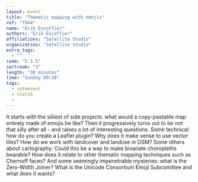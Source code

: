 ```yaml
---
layout: event
title: "Thematic mapping with emojis"
ref: "T044"
name: "Erik Escoffier"
authors: "Erik Escoffier"
affiliations: "Satellite Studio"
organization: "Satellite Studio"
extra_tags:
  - ""
room: "S.1.5"
sortroom: "3"
length: "30 minutes"
time: "Sunday 09:30"
tags:
  - sotmevent
  - slot16
  - 
---
```

It starts with the silliest of side projects: what would a copy-pastable map entirely made of emojis be like? Then it progressively turns out to be not that silly after all - and raises a lot of interesting questions. Some technical: how do you create a Leaflet plugin? Why does it make sense to use vector tiles? How do we work with landcover and landuse in OSM? Some others about cartography: Could this be a way to make bivariate choropleths bearable? How does it relate to other thematic mapping techniques such as Chernoff faces? And some seemingly impenetrable mysteries: what is the Zero-Width Joiner? What is the Unicode Consortium Emoji Subcomittee and what does it wants?